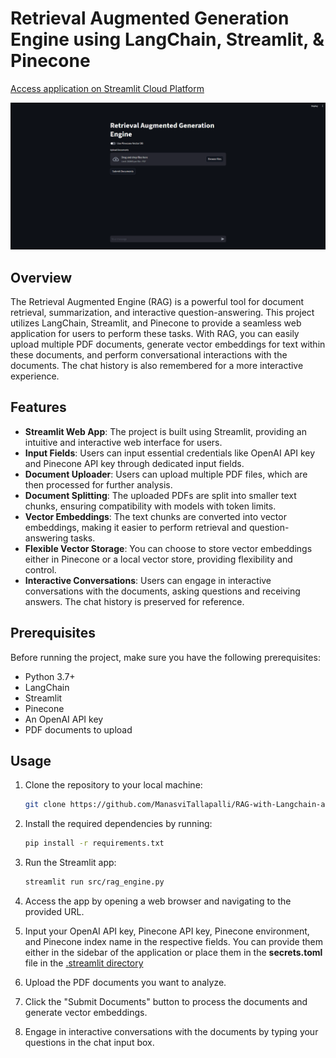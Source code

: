 # Retrieval Augmented Generation Engine using LangChain, Streamlit, & Pinecone

[Access application on Streamlit Cloud Platform](https://retrieval-augmented-generation.streamlit.app/)

![Demo](data/demo.gif)

## Overview

The Retrieval Augmented Engine (RAG) is a powerful tool for document retrieval, summarization, and interactive question-answering. This project utilizes LangChain, Streamlit, and Pinecone to provide a seamless web application for users to perform these tasks. With RAG, you can easily upload multiple PDF documents, generate vector embeddings for text within these documents, and perform conversational interactions with the documents. The chat history is also remembered for a more interactive experience.


## Features

- **Streamlit Web App**: The project is built using Streamlit, providing an intuitive and interactive web interface for users.
- **Input Fields**: Users can input essential credentials like OpenAI API key and Pinecone API key through dedicated input fields.
- **Document Uploader**: Users can upload multiple PDF files, which are then processed for further analysis.
- **Document Splitting**: The uploaded PDFs are split into smaller text chunks, ensuring compatibility with models with token limits.
- **Vector Embeddings**: The text chunks are converted into vector embeddings, making it easier to perform retrieval and question-answering tasks.
- **Flexible Vector Storage**: You can choose to store vector embeddings either in Pinecone or a local vector store, providing flexibility and control.
- **Interactive Conversations**: Users can engage in interactive conversations with the documents, asking questions and receiving answers. The chat history is preserved for reference.


## Prerequisites

Before running the project, make sure you have the following prerequisites:

- Python 3.7+
- LangChain
- Streamlit
- Pinecone
- An OpenAI API key
- PDF documents to upload

## Usage

1. Clone the repository to your local machine:

   ```bash
   git clone https://github.com/ManasviTallapalli/RAG-with-Langchain-and-Streamlit.git
   ```

2. Install the required dependencies by running:
   ```bash
   pip install -r requirements.txt
   ```

3. Run the Streamlit app:
   ```bash
   streamlit run src/rag_engine.py
   ```

4. Access the app by opening a web browser and navigating to the provided URL.

5. Input your OpenAI API key, Pinecone API key, Pinecone environment, and Pinecone index name in the respective fields. You can provide them either in the sidebar of the application or place them in the **secrets.toml** file in the [.streamlit directory](src/.streamlit)

6. Upload the PDF documents you want to analyze.

7. Click the "Submit Documents" button to process the documents and generate vector embeddings.

8. Engage in interactive conversations with the documents by typing your questions in the chat input box.
